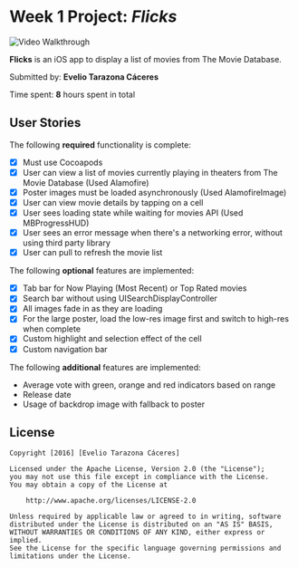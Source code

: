 # Week 1 Project: *Flicks*

<img src='flicks.gif' title='Video Walkthrough' width='' alt='Video Walkthrough' />

**Flicks** is an iOS app to display a list of movies from The Movie Database.

Submitted by: **Evelio Tarazona Cáceres**

Time spent: **8** hours spent in total

## User Stories

The following **required** functionality is complete:

* [x] Must use Cocoapods
* [x] User can view a list of movies currently playing in theaters from The Movie Database (Used Alamofire)
* [x] Poster images must be loaded asynchronously (Used AlamofireImage)
* [x] User can view movie details by tapping on a cell
* [x] User sees loading state while waiting for movies API (Used MBProgressHUD)
* [x] User sees an error message when there's a networking error, without using third party library
* [x] User can pull to refresh the movie list

The following **optional** features are implemented:
* [x] Tab bar for Now Playing (Most Recent) or Top Rated movies
* [x] Search bar without using UISearchDisplayController
* [x] All images fade in as they are loading
* [x] For the large poster, load the low-res image first and switch to high-res when complete
* [x] Custom highlight and selection effect of the cell
* [x] Custom navigation bar

The following **additional** features are implemented:

- Average vote with green, orange and red indicators based on range
- Release date
- Usage of backdrop image with fallback to poster

## License

    Copyright [2016] [Evelio Tarazona Cáceres]

    Licensed under the Apache License, Version 2.0 (the "License");
    you may not use this file except in compliance with the License.
    You may obtain a copy of the License at

        http://www.apache.org/licenses/LICENSE-2.0

    Unless required by applicable law or agreed to in writing, software
    distributed under the License is distributed on an "AS IS" BASIS,
    WITHOUT WARRANTIES OR CONDITIONS OF ANY KIND, either express or implied.
    See the License for the specific language governing permissions and
    limitations under the License.
